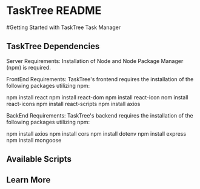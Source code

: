 # TaskTree README

#Getting Started with TaskTree Task Manager

## TaskTree Dependencies

Server Requirements: 
Installation of Node and Node Package Manager (npm) is required.

FrontEnd Requirements:
TaskTree's frontend requires the installation of the following packages utilizing npm:

npm install react
npm install react-dom
npm install react-icon
nom install react-icons
npm install react-scripts
npm install axios

BackEnd Requirements:
TaskTree's backend requires the installation of the following packages utilizing npm:

npm install axios
npm install cors
npm install dotenv
npm install express
npm install mongoose

## Available Scripts

## Learn More



